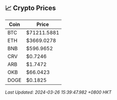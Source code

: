 ## 📈 Crypto Prices

| Coin | Price |
| ---- | ----- |
| BTC | $71211.5881 |
| ETH | $3669.0278 |
| BNB | $596.9652 |
| CRV | $0.7246 |
| ARB | $1.7472 |
| OKB | $66.0423 |
| DOGE | $0.1825 |

_Last Updated: 2024-03-26 15:39:47.982 +0800 HKT_